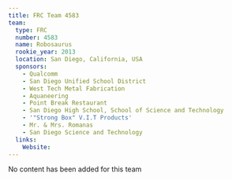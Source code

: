 ```yaml
---
title: FRC Team 4583
team:
  type: FRC
  number: 4583
  name: Robosaurus
  rookie_year: 2013
  location: San Diego, California, USA
  sponsors:
    - Qualcomm
    - San Diego Unified School District
    - West Tech Metal Fabrication
    - Aquaneering
    - Point Break Restaurant
    - San Diego High School, School of Science and Technology
    - '"Strong Box" V.I.T Products'
    - Mr. & Mrs. Romanas
    - San Diego Science and Technology
  links:
    Website: 
---
```

No content has been added for this team